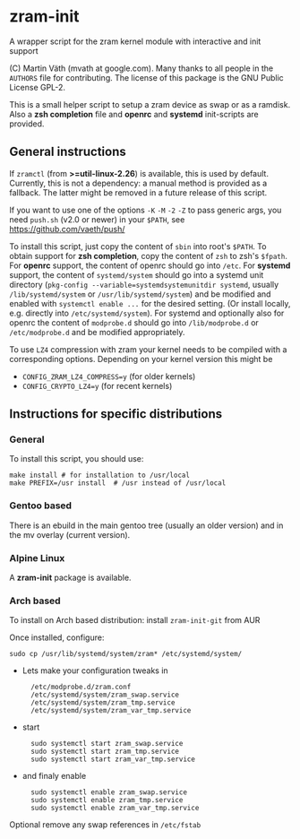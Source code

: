 # zram-init

A wrapper script for the zram kernel module with interactive and init support

(C) Martin Väth (mvath at google.com).
Many thanks to all people in the `AUTHORS` file for contributing.
The license of this package is the GNU Public License GPL-2.

This is a small helper script to setup a zram device as swap or as a ramdisk.
Also a __zsh completion__ file and __openrc__ and __systemd__ init-scripts
are provided.

## General instructions

If `zramctl` (from __>=util-linux-2.26__) is available,
this is used by default.
Currently, this is not a dependency: a manual method is provided as a fallback.
The latter might be removed in a future release of this script.

If you want to use one of the options `-K` `-M` `-2` `-Z` to pass generic args,
you need `push.sh` (v2.0 or newer) in your `$PATH`, see
https://github.com/vaeth/push/

To install this script, just copy the content of `sbin` into root's `$PATH`.
To obtain support for __zsh completion__, copy the content of `zsh` to
zsh's `$fpath`.
For __openrc__ support, the content of openrc should go into `/etc`.
For __systemd__ support, the content of `systemd/system` should go into a
systemd unit directory (`pkg-config --variable=systemdsystemunitdir systemd`,
usually `/lib/systemd/system` or `/usr/lib/systemd/system`) and be modified
and enabled with `systemctl enable ...` for the desired setting.
(Or install locally, e.g. directly into `/etc/systemd/system`).
For systemd and optionally also for openrc the content of `modprobe.d`
should go into `/lib/modprobe.d` or `/etc/modprobe.d` and be modified
appropriately.

To use `LZ4` compression with zram your kernel needs to be compiled with
a corresponding options. Depending on your kernel version this might be

- `CONFIG_ZRAM_LZ4_COMPRESS=y` (for older kernels)
- `CONFIG_CRYPTO_LZ4=y` (for recent kernels)

## Instructions for specific distributions

### General

To install this script, you should use:

```
make install # for installation to /usr/local
make PREFIX=/usr install  # /usr instead of /usr/local
```

### Gentoo based

There is an ebuild in the main gentoo tree (usually an older version)
and in the mv overlay (current version).

### Alpine Linux

A __zram-init__ package is available.

### Arch based

To install on Arch based distribution: install `zram-init-git` from AUR

Once installed, configure:
```
sudo cp /usr/lib/systemd/system/zram* /etc/systemd/system/
```

- Lets make your configuration tweaks in
  ```
    /etc/modprobe.d/zram.conf
    /etc/systemd/system/zram_swap.service
    /etc/systemd/system/zram_tmp.service
    /etc/systemd/system/zram_var_tmp.service
  ```

- start
  ```
    sudo systemctl start zram_swap.service
    sudo systemctl start zram_tmp.service
    sudo systemctl start zram_var_tmp.service
  ```

- and finaly enable
  ```
    sudo systemctl enable zram_swap.service
    sudo systemctl enable zram_tmp.service
    sudo systemctl enable zram_var_tmp.service
  ```

Optional remove any swap references in `/etc/fstab`
